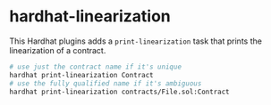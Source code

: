 # hardhat-linearization

This Hardhat plugins adds a `print-linearization` task that prints the linearization of a contract.

```bash
# use just the contract name if it's unique
hardhat print-linearization Contract
# use the fully qualified name if it's ambiguous
hardhat print-linearization contracts/File.sol:Contract
```

